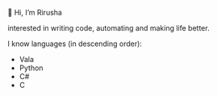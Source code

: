 👋 Hi, I’m Rirusha

interested in writing code, automating and making life better.

I know languages (in descending order):
- Vala
- Python
- C#
- С
